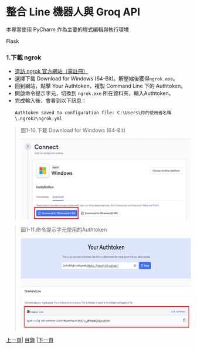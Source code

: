 # 整合 Line 機器人與 Groq API
本專案使用 PyCharm 作為主要的程式編輯與執行環境

Flask

### 1.下載 ngrok
* [造訪 ngrok 官方網站（需註冊）](https://ngrok.com/)
* 選擇下載 Download for Windows (64-Bit)。解壓縮後獲得`ngrok.exe`。
* 回到網站，點擊 Your Authtoken，複製 Command Line 下的 Authtoken。
* 開啟命令提示字元，切換到 `ngrok.exe` 所在資料夾，輸入Authtoken。
* 完成輸入後，會看到以下訊息：
  ```
  Authtoken saved to configuration file: C:\Users\你的使用者名稱\.ngrok2\ngrok.yml
  ```
>圖1-10.下載 Download for Windows (64-Bit)
>
><img src="Photos/RAG_10.jpg" alt="RAG流程圖" width="500" height="220"/>

>圖1-11.命令提示字元使用的Authtoken
>
><img src="Photos/RAG_11.jpg" alt="RAG流程圖" width="650" height="250"/>


[上一頁](STEP_2.md)| [目錄](README.md) |[下一頁](STEP_4.md)
